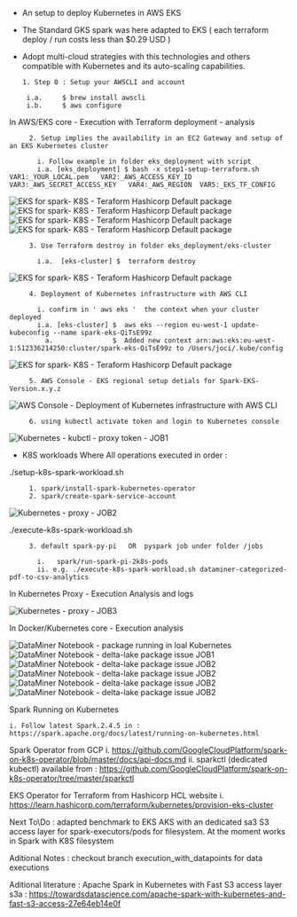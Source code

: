 

 -  An setup to deploy Kubernetes in AWS EKS 
   - The Standard GKS spark was here adapted to EKS ( each terraform deploy / run costs less than $0.29 USD )
   -  Adopt multi-cloud strategies with this technologies and others compatible with Kubernetes and its auto-scaling capabilities.

          1. Step 0 : Setup your AWSCLI and account

           i.a.     $ brew install awscli
           i.b.     $ aws configure


   In AWS/EKS core - Execution  with Terraform deployment - analysis

         2. Setup implies the availability in an EC2 Gateway and setup of an EKS Kubernetes cluster

           i. Follow example in folder eks_deployment with script 
           i.a. [eks_deployment] $ bash -x step1-setup-terraform.sh  VAR1:_YOUR_LOCAL.pem   VAR2:_AWS_ACCESS_KEY_ID   VAR3:_AWS_SECRET_ACCESS_KEY   VAR4:_AWS_REGION  VAR5:_EKS_TF_CONFIG  


  ![EKS for spark- K8S - Teraform Hashicorp Default package](images/Deploy_Terraform_Fetch1.png)
  ![EKS for spark- K8S - Teraform Hashicorp Default package](images/Deploy_Terraform_plan_yes_2.png)
  ![EKS for spark- K8S - Teraform Hashicorp Default package](images/Deploy_Terraform_plan_EKS_3.png)
  ![EKS for spark- K8S - Teraform Hashicorp Default package](images/Deploy_Terraform_validate_output_4.png)

         3. Use Terraform destroy in folder eks_deployment/eks-cluster

           i.a.  [eks-cluster] $  terraform destroy

  ![EKS for spark- K8S - Teraform Hashicorp Default package](images/Terraform_destroy_5.png) 
   

         4. Deployment of Kubernetes infrastructure with AWS CLI
 
           i. confirm in ' aws eks '  the context when your cluster deployed
           i.a. [eks-cluster] $  aws eks --region eu-west-1 update-kubeconfig --name spark-eks-QiTsE99z 
             a.               $  Added new context arn:aws:eks:eu-west-1:512336214250:cluster/spark-eks-QiTsE99z to /Users/joci/.kube/config

  ![EKS for spark- K8S - Teraform Hashicorp Default package](images/AWS_CLI_add_EKS_context_6.png)


         5. AWS Console - EKS regional setup detials for Spark-EKS-Version.x.y.z

 
  ![AWS Console - Deployment of Kubernetes infrastructure with AWS CLI](images/AWS_Console_EKS_Cluster_7.png)


         6. using kubectl activate token and login to Kubernetes console

  ![Kubernetes - kubctl - proxy token - JOB1](images/Kubectl-Save-Token-Start-Proxy-v1.png)


 -  K8S workloads
    Where All operations executed in order :

   ./setup-k8s-spark-workload.sh

         1. spark/install-spark-kubernetes-operator
         2. spark/create-spark-service-account

  ![Kubernetes - proxy - JOB2](images/Setup-Proxy-Kubernetes-V2.png)

   ./execute-k8s-spark-workload.sh

         3. default spark-py-pi   OR  pyspark job under folder /jobs 

           i.   spark/run-spark-pi-2k8s-pods
           ii. e.g. ./execute-k8s-spark-workload.sh dataminer-categorized-pdf-to-csv-analytics


   In Kubernetes Proxy - Execution Analysis and logs
  
  ![Kubernetes - proxy - JOB3](images/Job-Execution-Spark-Kubernetes-V3.png)


   In Docker/Kubernetes core - Execution analysis


  ![DataMiner Notebook - package running in loal Kubernetes](images/JOB-Execution-v1.png)
  ![DataMiner Notebook - delta-lake package issue JOB1](images/K8S-PySpark-Dataminer-JOB1.png)
  ![DataMiner Notebook - delta-lake package issue JOB2](images/Dataminer-JOB2.png)
  ![DataMiner Notebook - delta-lake package issue JOB2](images/Dataminer-JOB3.png)
  ![DataMiner Notebook - delta-lake package issue JOB2](images/Dataminer-JOB4.png)
  ![DataMiner Notebook - delta-lake package issue JOB2](images/Dataminer-JOB5.png)


   Spark Running on Kubernetes

    i. Follow latest Spark.2.4.5 in : https://spark.apache.org/docs/latest/running-on-kubernetes.html 


   Spark Operator from GCP
    i.  https://github.com/GoogleCloudPlatform/spark-on-k8s-operator/blob/master/docs/api-docs.md 
    ii. sparkctl (dedicated kubectl) available from : https://github.com/GoogleCloudPlatform/spark-on-k8s-operator/tree/master/sparkctl


   EKS Operator for Terraform from Hashicorp HCL website
    i.  https://learn.hashicorp.com/terraform/kubernetes/provision-eks-cluster

 
   Next To\Do : adapted benchmark to EKS AKS with an dedicated sa3 S3 access layer for spark-executors/pods for filesystem. At the moment works in Spark with K8S filesystem
  
   Aditional Notes :  checkout branch execution_with_datapoints for data executions
  
   Aditional literature : Apache Spark in Kubernetes with Fast S3 access layer s3a : https://towardsdatascience.com/apache-spark-with-kubernetes-and-fast-s3-access-27e64eb14e0f

